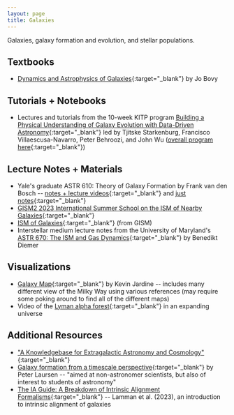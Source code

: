 ```yaml
---
layout: page
title: Galaxies
---
```


Galaxies, galaxy formation and evolution, and stellar populations.

## Textbooks
- [Dynamics and Astrophysics of Galaxies](https://galaxiesbook.org){:target="_blank"} by Jo Bovy

## Tutorials + Notebooks
- Lectures and tutorials from the 10-week KITP program [Building a Physical Understanding of Galaxy Evolution with Data-Driven Astronomy](https://github.com/DataDrivenGalaxyEvolution/galevo23-tutorials){:target="_blank"} led by Tjitske Starkenburg, Francisco Villaescusa-Navarro, Peter Behroozi, and John Wu ([overall program here](https://datadrivengalaxyevolution.github.io){:target="_blank"})

## Lecture Notes + Materials
- Yale's graduate ASTR 610: Theory of Galaxy Formation by Frank van den Bosch -- [notes + lecture videos](https://campuspress.yale.edu/astro610/){:target="_blank"} and [just notes](http://www.astro.yale.edu/vdbosch/Theory_of_Galaxy_Formation.pdf){:target="_blank"}
- [GISM2 2023 International Summer School on the ISM of Nearby Galaxies](https://ismgalaxies2023.sciencesconf.org/resource/page/id/5){:target="_blank"}
- [ISM of Galaxies](https://www.youtube.com/channel/UCT4ciux-qUqo9XmOTw4FNPw){:target="_blank"} (from GISM)
- Interstellar medium lecture notes from the University of Maryland's [ASTR 670: The ISM and Gas Dynamics](http://www.benediktdiemer.com/wp-content/uploads/astr670_ism_notes.pdf){:target="_blank"} by Benedikt Diemer

## Visualizations
- [Galaxy Map](http://galaxymap.org){:target="_blank"} by Kevin Jardine -- includes many different view of the Milky Way using various references (may require some poking around to find all of the different maps)
- Video of the [Lyman alpha forest](https://www.youtube.com/watch?v=6Bn7Ka0Tjjw){:target="_blank"} in an expanding universe

## Additional Resources
- ["A Knowledgebase for Extragalactic Astronomy and Cosmology"](https://ned.ipac.caltech.edu/level5/index.html){:target="_blank"}
- [Galaxy formation from a timescale perspective](https://arxiv.org/abs/2309.02486){:target="_blank"} by Peter Laursen -- "aimed at non-astronomer scientists, but also of interest to students of astronomy"
- [The IA Guide: A Breakdown of Intrinsic Alignment Formalisms](https://arxiv.org/abs/2309.08605){:target="_blank"} -- Lamman et al. (2023), an introduction to intrinsic alignment of galaxies
